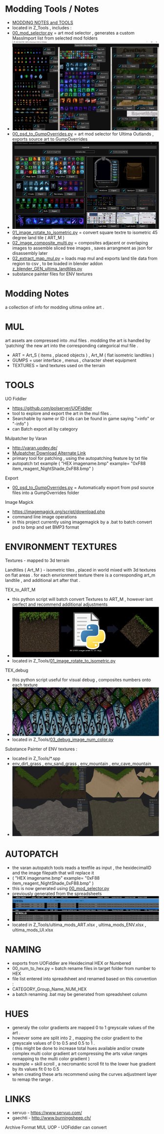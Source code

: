 # Modding Tools / Notes
- [MODDING NOTES and TOOLS]( https://github.com/CorvaeOboro/ultima_online_mods/tree/main/Z_Tools#Modding-Notes) 
- located in Z_Tools , includes :
- [00_mod_selector.py]( https://github.com/CorvaeOboro/ultima_online_mods/blob/main/Z_Tools/00_mod_selector.py ) = art mod selector , generates a custom MassImport list from selected mod folders 
- ![00_mod_selector](/Z_Tools/00_mod_selector.png?raw=true "00_mod_selector")
- [00_psd_to_GumpOverrides.py]( https://github.com/CorvaeOboro/ultima_online_mods/blob/main/Z_Tools/00_psd_to_GumpOverrides.py ) = art mod selector for  Ultima Outlands , exports source art to GumpOverrides
- ![00_psd_to_GumpOverrides](/Z_Tools/00_psd_to_GumpOverrides.png?raw=true "00_psd_to_GumpOverrides")
- [01_image_rotate_to_isometric.py](https://github.com/CorvaeOboro/ultima_online_mods/blob/main/Z_Tools/01_image_rotate_to_isometric.py) = convert square textre to isometric 45 degree land tile ( ART_M )
- [02_image_composite_multi.py](https://github.com/CorvaeOboro/ultima_online_mods/blob/main/Z_Tools/02_image_composite_multi.py) = composites adjacent or overlaping images to assemble sliced tree images , saves arrangment as json for disassembly later 
- [02_extract_map_mul.py](https://github.com/CorvaeOboro/ultima_online_mods/blob/main/Z_Tools/02_extract_map_mul.py) = loads map mul and exports land tile data from region to csv , to be loaded in blender addon [z_blender_GEN_ultima_landtiles.py](https://github.com/CorvaeOboro/zenv_blender/blob/main/addon/z_blender_GEN_ultima_landtiles.py ) 
- substance painter files for ENV textures 


# Modding Notes
a collection of info for modding ultima online art .

# MUL 
art assets are compressed into .mul files . modding the art is handled by 'patching' the new art into the corresponding categorical mul file .
- ART = Art_S ( items , placed objects ) , Art_M ( flat isometric landtiles ) 
- GUMPS = user interface , menus , character sheet equipment
- TEXTURES = land textures used on the terrain 

# TOOLS
UO Fiddler
- https://github.com/polserver/UOFiddler
- tool to explore and export the art in the mul files .
- Searchable by name or ID ( ids can be found in game saying ">info" or "-info" ) 
- can Batch export all by category  

Mulpatcher by Varan
- http://varan.uodev.de/ 
- [Mulpatcher Download Alternate Link](https://rose-uo.de/projects/varan/Mulpatcher.zip)
- primary tool for patching , using the autopatching feature by txt file 
- autopatch txt example ( "HEX imagename.bmp" example= "0xF88 item_reagent_NightShade_0xF88.bmp" )

Export
- [00_psd_to_GumpOverrides.py]( https://github.com/CorvaeOboro/ultima_online_mods/blob/main/Z_Tools/00_psd_to_GumpOverrides.py ) = Automatically export from psd source files into a GumpOverrides folder

Image Magick
- https://imagemagick.org/script/download.php
- command line image operations
- in this project currently using imagemagick by a .bat to batch convert psd to bmp and set BMP3 format 

# ENVIRONMENT TEXTURES
Textures -  mapped to 3d terrain 

Landtiles ( Art_M ) - isometric tiles , placed in world mixed with 3d textures on flat areas .
for each envrionment texture there is a corresponding art_m landtile , and additional art after that .

TEX_to_ART_M
- this python script will batch convert Textures to ART_M , however isnt perfect and recommend additional adjustments
- ![TEX to ART_M](ultima_TEX_convert_to_ART_M.jpg?raw=true "TEX to ART_M")
- located in Z_Tools/[01_image_rotate_to_isometric.py](https://github.com/CorvaeOboro/ultima_online_mods/blob/main/Z_Tools/01_image_rotate_to_isometric.py) 

TEX_debug
- this python script useful for visual debug , composites numbers onto each texture 
- ![Debug TEX](ultima_env_debug_example_01.jpg?raw=true "Debug TEX")
- located in Z_Tools/[03_debug_image_num_color.py]( https://github.com/CorvaeOboro/ultima_online_mods/blob/main/Z_Tools/03_debug_image_num_color.py ) 

Substance Painter of ENV textures :
- located in Z_Tools/*.spp 
- env_dirt_grass , env_sand_grass , env_mountain , env_cave_mountain
- ![ultima_art_mod_env_substancepainter](ultima_art_mod_env_substancepainter.jpg?raw=true "ultima_art_mod_env_substancepainter")

# AUTOPATCH
-  the varan autopatch tools reads a textfile as input , the hexidecimalID and the image filepath that will replace it 
- ( "HEX imagename.bmp" example= "0xF88 item_reagent_NightShade_0xF88.bmp" )
- this is now generated using [00_mod_selector.py]( https://github.com/CorvaeOboro/ultima_online_mods/blob/main/Z_Tools/00_mod_selector.py ) 
- previously generated from the spreadsheets 
- ![ultima_mods_spreadsheet](ultima_mods_spreadsheet.jpg?raw=true "ultima_mods_spreadsheet")
- located in Z_Tools/ultima_mods_ART.xlsx  , ultima_mods_ENV.xlsx , ultima_mods_UI.xlsx

# NAMING
- exports from UOFiddler are Hexidecimal HEX or Numbered 
- 00_num_to_hex.py = batch rename files in target folder from number to HEX 
- file list entered into spreadsheet and renamed based on this convention :
- CATEGORY_Group_Name_NUM_HEX
- a batch renaming .bat may be generated from spreadsheet column 

# HUES
- generaly the color gradients are mapped 0 to 1 greyscale values of the art .
- however some are split into 2 , mapping the color gradient to the greyscale values of 0 to 0.5 and 0.5 to 1 .
- ( this might be done to increase total hues available and/or create complex multi color gradient art compressing the arts value ranges remapping to the multi color gradient )
- example = skill scroll , a necromantic scroll fit to the lower hue gradient by its values fit 0 to 0.5
- when creating these arts recommend using the curves adjustment layer to remap the range .   

# LINKS
- servuo - https://www.servuo.com/
- gaechti - http://www.burningsheep.ch/

Archive Format 
MUL
UOP - UOFiddler can convert 